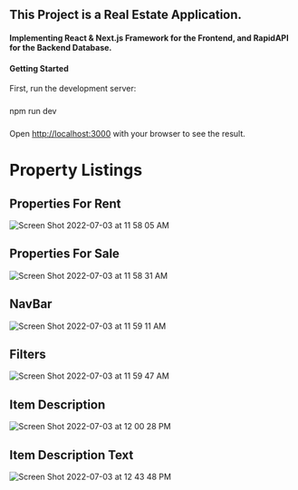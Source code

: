 ## This Project is a Real Estate Application. 
#### Implementing React & Next.js Framework for the Frontend, and RapidAPI for the Backend Database.

#### Getting Started
First, run the development server:
###
npm run dev
###
Open [http://localhost:3000](http://localhost:3000) with your browser to see the result.


# Property Listings
## Properties For Rent

![Screen Shot 2022-07-03 at 11 58 05 AM](https://user-images.githubusercontent.com/72527380/177047767-a0f00231-3ed3-4643-85c1-8009ef26b3a9.png)
## Properties For Sale

![Screen Shot 2022-07-03 at 11 58 31 AM](https://user-images.githubusercontent.com/72527380/177047772-2e98b1c0-926d-4186-afd2-02fd404f5add.png)
## NavBar

![Screen Shot 2022-07-03 at 11 59 11 AM](https://user-images.githubusercontent.com/72527380/177047789-af39f396-3534-4cad-82f8-2e568e56acac.png)
## Filters

![Screen Shot 2022-07-03 at 11 59 47 AM](https://user-images.githubusercontent.com/72527380/177047799-bba31ef5-56d6-4b82-a75a-b3cd27a40ff8.png)

## Item Description
![Screen Shot 2022-07-03 at 12 00 28 PM](https://user-images.githubusercontent.com/72527380/177047809-b3ae94bc-d517-4e03-924f-b1e94c98b133.png)

## Item Description Text
![Screen Shot 2022-07-03 at 12 43 48 PM](https://user-images.githubusercontent.com/72527380/177049185-0a10d622-585b-48c7-842e-aeaf4946bdb3.png)
